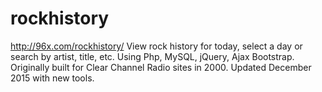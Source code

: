 # rockhistory
http://96x.com/rockhistory/ View rock history for today, select a day or search by artist, title, etc. Using Php, MySQL, jQuery, Ajax Bootstrap. Originally built for Clear Channel Radio sites in 2000. Updated December 2015 with new tools.

